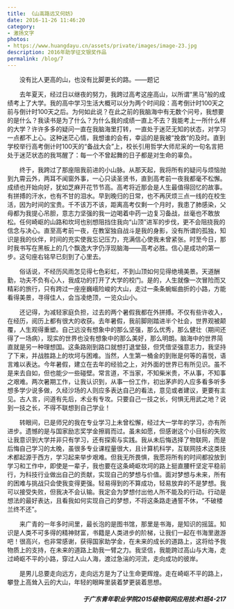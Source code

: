 ```yaml
---
title: 《山高路远又何妨》
date: 2016-11-26 11:46:20
category: 
- 激扬文字
photos:
- https://www.huangdayu.cn/assets/private/images/image-23.jpg
description: 2016年助学征文银奖作品
permalink: /blog/7
---
```


&emsp;&emsp;没有比人更高的山，也没有比脚更长的路。——题记  

&emsp;&emsp;去年夏天，经过日以继夜的努力，我跨过高考这座高山，以所谓“黑马”般的成绩考上了大学。我的高中学习生活大概可以分为两个时间段：高考倒计时100天之前与倒计时100天之后。为何如此说？在此之前的我脑海中有无数个问号，我想要的是什么？我读书是为了什么？为什么我的成绩一直上不去？我能考上一所什么样的大学？许许多多的疑问一直在我脑海里打转，一直处于迷茫无知的状态，对学习一点都不上心。这种迷茫心情，我想谁的会有，幸运的是我被“挽救”的及时。直到学校举行高考倒计时100天的“备战大会”上，校长引用哲学大师尼采的一句名言把处于迷茫状态的我骂醒了：每一个不曾起舞的日子都是对生命的辜负。  

<!-- more -->

&emsp;&emsp;终于，我跨过了那座阻我前进的小山脉。从那天起，我将所有的疑问与烦恼抛到九霄云外，两耳不闻窗外事，一心只读圣贤书，直到高考前一夜我都毫不松懈。成绩也开始向好，犹如芝麻开花节节高。高考将近那会是人生最值得回忆的故事。有拼搏的汗水，也有不甘的泪水。早到晚归的日常，也不再厌烦三点一线的在校生活，因为时间的宝贵。千不该万不该，距离高考仅剩一个月时，我患了肺感染，父母都为我提心吊胆，意志力坚强的我一边喝着中药一边复习备战，丝毫也不敢放松。任何崎岖的山路和坎坷也别想阻挡住我向“山顶”进军的步伐，更不会阻挠我的信念与决心。直至高考前一夜，在教室独自战斗是我的身影，没有所谓的孤独，知识是我的伙伴，时间的充实使我忘记压力，充满信心使我未曾紧张。时至今日，那时我书写在黑板上的几个飘逸大字仍浮现脑海——高考必胜。信心是成功的第一步。这句座右铭早已刻到了心里去。  

&emsp;&emsp;俗话说，不经历风雨怎见得七色彩虹，不到山顶如何见得绝境美景。天道酬勤，功夫不负有心人，我成功的打开了大学的校门。是的，人生就像一次冒险而又精彩的旅行，只有跨过一座座巍峨险峻的大山，走过一条条蜿蜒曲折的小路，方能看得美景，寻得佳人，会当凌绝顶，一览众山小。  

&emsp;&emsp;还记得，为减轻家庭负担，过去的两个暑假我都在外拼搏。不仅有些许收入，在经历，阅历上都有很大的收获。去年暑假，我前脚刚踏进半个社会，世界观被颠覆，人生观得重塑。自己远没有想象中的那么坚强，那么优秀，那么健壮（期间还得了一场病），现实的世界也没有想象中的那么美好，那么明朗。脑海中的世界简直就是另一种理想国。这条路刚到路口就想打退堂鼓，但凭借坚强意志力，我坚持了下来，并战胜路上的坎坷与困难。当然，人生第一桶金的到账是何等的喜悦，语言难以表达。今年暑假，建立在去年的经验之上，对外面的世界已有所见识。虽不是来去自如，但也能少一些碰壁。常言道，不当家，不知柴米贵，不从事，不知事之艰难。两次暑期工作，让我认识到，从事一份工作，初出茅庐的人应多看多听多想多学少说多做，久经沙场的人则应多表达自己的看法，意见或者建议，更要有主见。古人言，问道有先后，术业有专攻。只要自己一技之长，何惧无用武之地？说到一技之长，不得不联想到自己学业！  

&emsp;&emsp;转眼间，已是师兄的我在专业学习上未曾松懈，经过大一学年的学习，亦有所进步。遗憾的是与国家励志奖学金擦肩而过。虽未如愿，但感谢这个小目标的失败让我意识到大学并非只有学习，还有探索与实践。我从未后悔选择了物联网，而是后悔自己学习的太晚，虽很多专业课程量很大，且计算机科学，互联网技术这类技术都起源于西方，学习起来举步艰难。但我无所畏惧，我愿将所有的时间都投放到学习和工作中，即使是一辈子，我也要在这条崎岖坎坷的路上挺直腰杆坚定平稳前行，为科技行业做出自己的贡献，实现自己的梦想与价值。面对梦想与未来，所有的困难与挑战只会使我变得更强。轻易得到的不算成功，轻易放弃的不是梦想。我可以接受失败，但我决不会认输。我定会为梦想付出他人所不能及的行动。行动是想法的最好表达，且看我如何实现自己的梦想，不将这条路走通誓不休，“不破楼兰终不还”。  

&emsp;&emsp;来广青的一年多时间里，最长泡的是图书馆，那里是书海，是知识的摇篮。知识是人类不可多得的精神财富，书籍是人类进步的阶梯，让我们一起在书海里遨游吧！很高兴，也非常感谢，获得国家助学金，在未来的成长的道路上，这将给予我物质上的支持，在未来的道路上助我一臂之力。我坚信，我能跨过高山与大海，走过崎岖不平的小路，穿过人山人海，渡过急湍的河流，走向成功的彼岸。  

&emsp;&emsp;是男儿总要走向远方，走向远方是为了让生命更辉煌。走在崎岖不平的路上，攀登上高耸入云的大山，年轻的眼眸里装着梦更装着思想。

<h5 align="right">于广东青年职业学院2015级物联网应用技术1班4-217</h5>